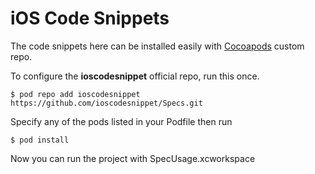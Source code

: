 iOS Code Snippets
=================

The code snippets here can be installed easily with [Cocoapods] custom repo.

To configure the **ioscodesnippet** official repo, run this once.

    $ pod repo add ioscodesnippet https://github.com/ioscodesnippet/Specs.git

Specify any of the pods listed in your Podfile then run

    $ pod install

Now you can run the project with SpecUsage.xcworkspace

[Cocoapods]:https://github.com/CocoaPods/CocoaPods

